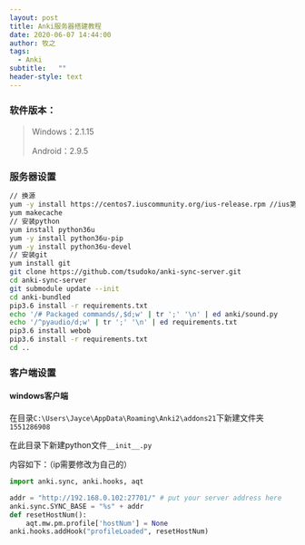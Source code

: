 ```yaml
---
layout: post
title: Anki服务器搭建教程
date: 2020-06-07 14:44:00
author: 牧之
tags: 
  - Anki
subtitle:   ""
header-style: text
---
```



### 软件版本：

> Windows：2.1.15
>
> Android：2.9.5

### 服务器设置

```sh
// 换源
yum -y install https://centos7.iuscommunity.org/ius-release.rpm //ius第三方源
yum makecache 
// 安装python
yum install python36u
yum -y install python36u-pip
yum -y install python36u-devel
// 安装git
yum install git
git clone https://github.com/tsudoko/anki-sync-server.git
cd anki-sync-server
git submodule update --init
cd anki-bundled
pip3.6 install -r requirements.txt
echo '/# Packaged commands/,$d;w' | tr ';' '\n' | ed anki/sound.py
echo '/^pyaudio/d;w' | tr ';' '\n' | ed requirements.txt
pip3.6 install webob
pip3.6 install -r requirements.txt
cd ..
```

### 客户端设置

#### windows客户端

在目录`C:\Users\Jayce\AppData\Roaming\Anki2\addons21`下新建文件夹`1551286908`


在此目录下新建python文件`__init__.py`


内容如下：（ip需要修改为自己的）

```python
import anki.sync, anki.hooks, aqt

addr = "http://192.168.0.102:27701/" # put your server address here
anki.sync.SYNC_BASE = "%s" + addr
def resetHostNum():
    aqt.mw.pm.profile['hostNum'] = None
anki.hooks.addHook("profileLoaded", resetHostNum)
```




